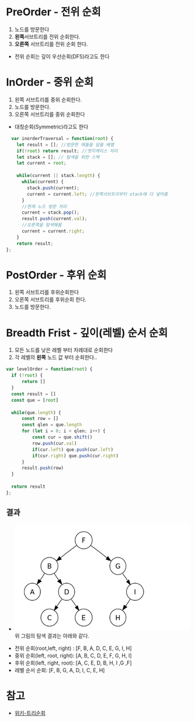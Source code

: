 

# PreOrder - 전위 순회
1. 노드를 방문한다
2. **왼쪽**서브트리를 전위 순회한다.
3. **오른쪽** 서브트리를 전위 순회 한다.
* 전위 순회는 깊이 우선순회(DFS)라고도 한다

# InOrder - 중위 순회
1. 왼쪽 서브트리를 중위 순회한다.
2. 노드를 방문한다.
3. 오른쪽 서브트리를 중위 순회한다
* 대칭순회(Symmetric)라고도 한다
```javascript
  var inorderTraversal = function(root) {
    let result = []; //방문한 애들을 담을 배열
    if(!root) return result; //엣지케이스 처리
    let stack = []; // 탐색을 위한 스택
    let current = root;

    while(current || stack.length) {
      while(current) {
        stack.push(current);
        current = current.left; //왼쪽서브트리부터 stack에 다 넣어줌
      }
      //현재 노드 방문 처리
      current = stack.pop(); 
      result.push(current.val); 
      //오른쪽을 탐색해봄
      current = current.right;
    }
    return result;
};
```

# PostOrder - 후위 순회
1. 왼쪽 서브트리를 후위순회한다
2. 오른쪽 서브트리를 후위순회 한다.
3. 노드를 방문한다.

# Breadth Frist - 깊이(레벨) 순서 순회
1. 모든 노드를 낮은 레벨 부터 차례대로 순회한다
2. 각 레벨의 **왼쪽** 노드 값 부터 순회한다..

```javascript
var levelOrder = function(root) {
  if (!root) {
      return []
  }
  const result = []
  const que = [root]
  
  while(que.length) {
      const row = []
      const qlen = que.length
      for (let i = 0; i < qlen; i++) {
          const cur = que.shift()
          row.push(cur.val)
          if(cur.left) que.push(cur.left)
          if(cur.right) que.push(cur.right)
      }
      result.push(row)
  }
  
  return result
};
```

## 결과
- ![treesample](./tree-sample.png)
위 그림의 탐색 결과는 아래와 같다.
* 전위 순회(root,left, right) : [F, B, A, D, C, E, G, I, H]
* 중위 순회(left, root, right): [A, B, C, D, E, F, G, H, I]
* 후위 순회(left, right, root): [A, C, E, D, B, H, I ,G ,F]
* 레벨 순서 순회: [F, B, G, A, D, I, C, E, H]

# 참고
- [위키-트리순회](https://ko.wikipedia.org/wiki/%ED%8A%B8%EB%A6%AC_%EC%88%9C%ED%9A%8C)